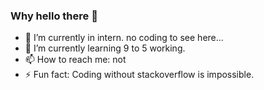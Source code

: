 ### Why hello there 👋

- 🔭 I’m currently in intern. no coding to see here...
- 🌱 I’m currently learning 9 to 5 working.
- 📫 How to reach me: not
- ⚡ Fun fact: Coding without stackoverflow is impossible.
